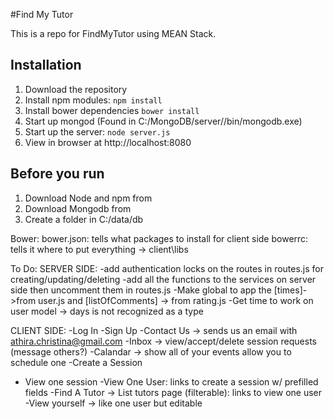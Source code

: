 #Find My Tutor

This is a repo for FindMyTutor using MEAN Stack.

## Installation
1. Download the repository
2. Install npm modules: `npm install`
3. Install bower dependencies `bower install`
4. Start up mongod (Found in C:/MongoDB/server/<v>/bin/mongodb.exe)
5. Start up the server: `node server.js`
6. View in browser at http://localhost:8080

## Before you run
1. Download Node and npm from 
2. Download Mongodb from
3. Create a folder in C:/data/db

Bower:
bower.json: tells what packages to install for client side
bowerrc: tells it where to put everything -> client\libs



To Do:
SERVER SIDE:
-add authentication locks on the routes in routes.js for creating/updating/deleting
-add all the functions to the services on server side then uncomment them in routes.js
-Make global to app the [times]->from user.js   and [listOfComments] -> from rating.js
-Get time to work on user model -> days is not recognized as a type

CLIENT SIDE:
-Log In 
-Sign Up
-Contact Us -> sends us an email with athira.christina@gmail.com
-Inbox -> view/accept/delete session requests (message others?)
-Calandar -> show all of your events allow you to schedule one
-Create a Session 
- View one session
-View One User: links to create a session w/ prefilled fields
-Find A Tutor -> List tutors page (filterable): links to view one user
-View yourself -> like one user but editable